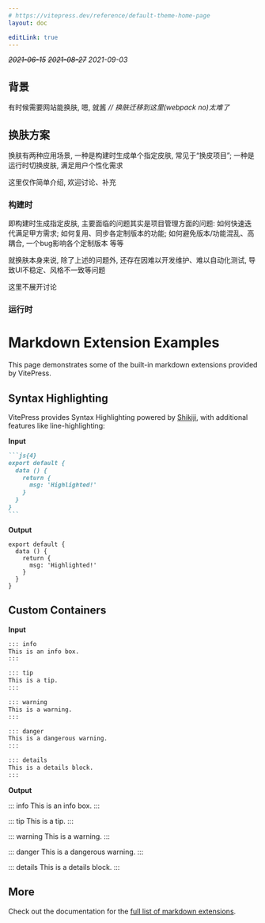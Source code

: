 ```yaml
---
# https://vitepress.dev/reference/default-theme-home-page
layout: doc

editLink: true
---
```



~~*2021-06-15*~~ ~~*2021-08-27*~~ *2021-09-03*

## 背景

有时候需要网站能换肤, 嗯, 就酱 *// 换肤迁移到这里(webpack no)太难了*

## 换肤方案

换肤有两种应用场景, 一种是构建时生成单个指定皮肤, 常见于“换皮项目”; 一种是运行时切换皮肤, 满足用户个性化需求

这里仅作简单介绍, 欢迎讨论、补充

### 构建时

即构建时生成指定皮肤, 主要面临的问题其实是项目管理方面的问题: 如何快速迭代满足甲方需求; 如何复用、同步各定制版本的功能; 如何避免版本/功能混乱、高耦合, 一个bug影响各个定制版本 等等

就换肤本身来说, 除了上述的问题外, 还存在因难以开发维护、难以自动化测试, 导致UI不稳定、风格不一致等问题

这里不展开讨论

### 运行时


# Markdown Extension Examples

This page demonstrates some of the built-in markdown extensions provided by VitePress.

## Syntax Highlighting

VitePress provides Syntax Highlighting powered by [Shikiji](https://github.com/antfu/shikiji), with additional features like line-highlighting:

**Input**

````md
```js{4}
export default {
  data () {
    return {
      msg: 'Highlighted!'
    }
  }
}
```
````

**Output**

```js{4}
export default {
  data () {
    return {
      msg: 'Highlighted!'
    }
  }
}
```

## Custom Containers

**Input**

```md
::: info
This is an info box.
:::

::: tip
This is a tip.
:::

::: warning
This is a warning.
:::

::: danger
This is a dangerous warning.
:::

::: details
This is a details block.
:::
```

**Output**

::: info
This is an info box.
:::

::: tip
This is a tip.
:::

::: warning
This is a warning.
:::

::: danger
This is a dangerous warning.
:::

::: details
This is a details block.
:::

## More

Check out the documentation for the [full list of markdown extensions](https://vitepress.dev/guide/markdown).
